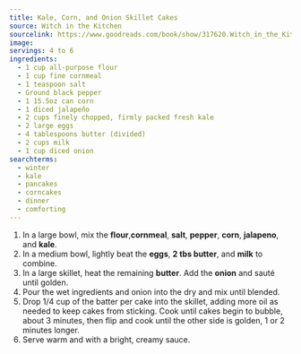 ```yaml
---
title: Kale, Corn, and Onion Skillet Cakes
source: Witch in the Kitchen
sourcelink: https://www.goodreads.com/book/show/317620.Witch_in_the_Kitchen
image:
servings: 4 to 6
ingredients:
  - 1 cup all-purpose flour
  - 1 cup fine cornmeal
  - 1 teaspoon salt
  - Ground black pepper
  - 1 15.5oz can corn
  - 1 diced jalapeño
  - 2 cups finely chopped, firmly packed fresh kale
  - 2 large eggs
  - 4 tablespoons butter (divided)
  - 2 cups milk
  - 1 cup diced onion
searchterms:
  - winter
  - kale
  - pancakes
  - corncakes
  - dinner
  - comforting
---
```


1. In a large bowl, mix the **flour**,**cornmeal**, **salt**, **pepper**, **corn**, **jalapeno**, and **kale**.
2. In a medium bowl, lightly beat the **eggs**, **2 tbs butter**, and **milk** to combine.
3. In a large skillet, heat the remaining **butter**. Add the **onion** and sauté until golden.
4. Pour the wet ingredients and onion into the dry and mix until blended.
5. Drop 1/4 cup of the batter per cake into the skillet, adding more oil as needed to keep cakes from sticking. Cook until cakes begin to bubble, about 3 minutes, then flip and cook until the other side is golden, 1 or 2 minutes longer.
6. Serve warm and with a bright, creamy sauce.
